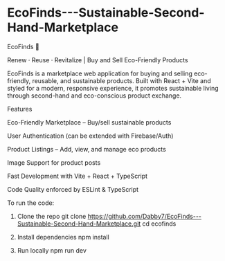 # EcoFinds---Sustainable-Second-Hand-Marketplace
EcoFinds 🌱

Renew · Reuse · Revitalize | Buy and Sell Eco-Friendly Products

EcoFinds is a marketplace web application for buying and selling eco-friendly, reusable, and sustainable products. Built with React + Vite and styled for a modern, responsive experience, it promotes sustainable living through second-hand and eco-conscious product exchange.

Features

Eco-Friendly Marketplace – Buy/sell sustainable products

User Authentication (can be extended with Firebase/Auth)

Product Listings – Add, view, and manage eco products

Image Support for product posts

Fast Development with Vite + React + TypeScript

Code Quality enforced by ESLint & TypeScript

To run the code:

1. Clone the repo
git clone https://github.com/Dabby7/EcoFinds---Sustainable-Second-Hand-Marketplace.git
cd ecofinds

2. Install dependencies
npm install

3. Run locally
npm run dev

